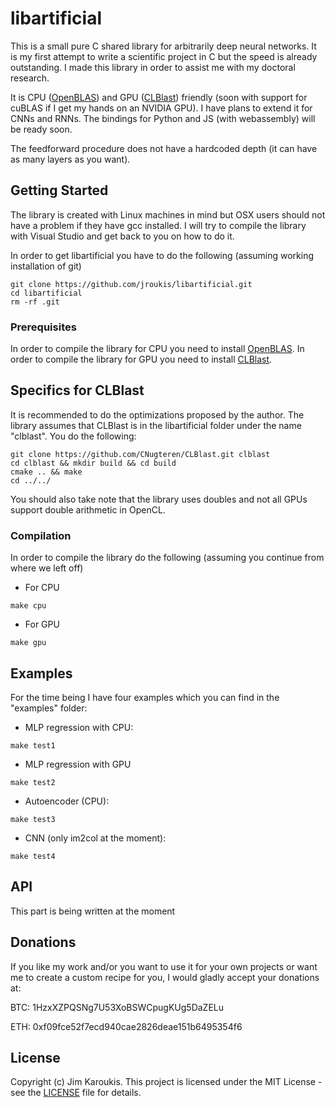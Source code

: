 # libartificial

This is a small pure C shared library for arbitrarily deep neural networks. It is my first attempt to write a scientific project in C but the speed is already outstanding. I made this library in order to assist me with my doctoral research.

It is CPU ([OpenBLAS](https://github.com/xianyi/OpenBLAS)) and GPU ([CLBlast](https://github.com/CNugteren/CLBlast)) friendly (soon with support for cuBLAS if I get my hands on an NVIDIA GPU). I have plans to extend it for CNNs and RNNs. The bindings for Python and JS (with webassembly) will be ready soon.

The feedforward procedure does not have a hardcoded depth (it can have as many layers as you want).

## Getting Started

The library is created with Linux machines in mind but OSX users should not have a problem if they have gcc installed.
I will try to compile the library with Visual Studio and get back to you on how to do it.

In order to get libartificial you have to do the following (assuming working installation of git)

```
git clone https://github.com/jroukis/libartificial.git
cd libartificial
rm -rf .git
```

### Prerequisites

In order to compile the library for CPU you need to install [OpenBLAS](https://github.com/xianyi/OpenBLAS).
In order to compile the library for GPU you need to install [CLBlast](https://github.com/CNugteren/CLBlast).

## Specifics for CLBlast

It is recommended to do the optimizations proposed by the author. The library assumes that CLBlast is in the libartificial folder under the name "clblast".
You do the following:

```
git clone https://github.com/CNugteren/CLBlast.git clblast
cd clblast && mkdir build && cd build
cmake .. && make
cd ../../

```

You should also take note that the library uses doubles and not all GPUs support double arithmetic in OpenCL.

### Compilation

In order to compile the library do the following (assuming you continue from where we left off)

- For CPU

```
make cpu
```
- For GPU

```
make gpu
```

## Examples

For the time being I have four examples which you can find in the "examples" folder:
- MLP regression with CPU:

```
make test1
```

- MLP regression with GPU

```
make test2
```

- Autoencoder (CPU):

```
make test3
```

- CNN (only im2col at the moment):

```
make test4
```

## API

This part is being written at the moment

## Donations

If you like my work and/or you want to use it for your own projects or want me to create a custom recipe for you, I would gladly accept your donations at:

BTC: 1HzxXZPQSNg7U53XoBSWCpugKUg5DaZELu

ETH: 0xf09fce52f7ecd940cae2826deae151b6495354f6

## License

Copyright (c) Jim Karoukis.
This project is licensed under the MIT License - see the [LICENSE](LICENSE) file for details.
